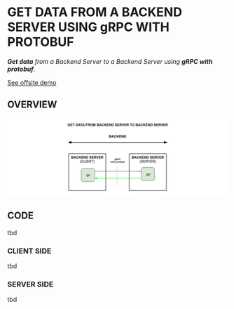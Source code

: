 # GET DATA FROM A BACKEND SERVER USING gRPC WITH PROTOBUF

_**Get data**
from a Backend Server
to a Backend Server
using **gRPC with protobuf**._

[See offsite demo](http://www.jeffdecola.com/my-frontend-and-backend-api-examples/index.php?page=get-data-from-backend-server-to-backend-server-using-grpc-with-protobuf)

## OVERVIEW

![IMAGE - get-data-from-backend-server-to-backend-server-using-grpc-with-protobuf - IMAGE](../../../docs/pics/get-data-from-backend-server-to-backend-server-using-grpc-with-protobuf.jpg)

## CODE

tbd

### CLIENT SIDE

tbd

### SERVER SIDE

tbd
